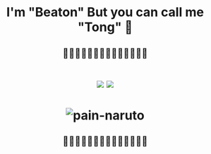 <p align="center">
  <h1 align="center"> I'm "Beaton" But you can call me "Tong" 👻 </h1>


  <h2 align="center"> 🎇🎇🎇🎇🎇🎇🎇🎇🎇🎇🎇🎇🎇🎇 </h2>

  <div style="align:center"> 
   <h1 align="center"> 
     <img src=  https://github-readme-stats.vercel.app/api?username=Paramee0598&show_icons=true&hide=contribs,prs&cache_seconds=86400&theme=synthwave> 
     <img src= https://github-readme-stats.vercel.app/api?username=Paramee0598&theme=radical&show_icons=true > 
 
  </h1>

  </div>

  <div style="align:center"> 
   <h1 align="center"> 
     
     
   ![pain-naruto](https://user-images.githubusercontent.com/69068301/142723753-d3205660-93e3-4c8f-95d3-9766dd3dafbf.gif)

     
     
 
  </div>

  <h2 align="center"> 🎇🎇🎇🎇🎇🎇🎇🎇🎇🎇🎇🎇🎇🎇 </h2>
</p>
